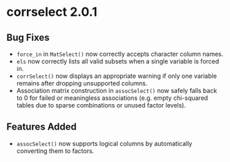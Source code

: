 # corrselect 2.0.1

## Bug Fixes

- `force_in` in `MatSelect()` now correctly accepts character column names.
- `els` now correctly lists all valid subsets when a single variable is forced in.
- `corrSelect()` now displays an appropriate warning if only one variable remains after dropping unsupported columns.
- Association matrix construction in `assocSelect()` now safely falls back to 0 for failed or meaningless associations (e.g. empty chi-squared tables due to sparse combinations or unused factor levels).

## Features Added

- `assocSelect()` now supports logical columns by automatically converting them to factors.
